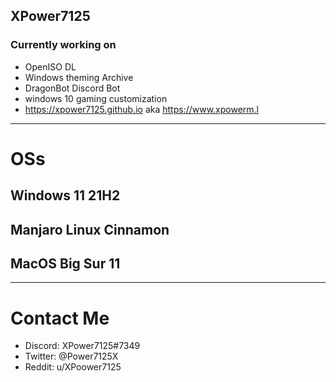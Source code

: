 XPower7125
----------
### Currently working on
- OpenISO DL
- Windows theming Archive
- DragonBot Discord Bot
- windows 10 gaming customization
- https://xpower7125.github.io aka https://www.xpowerm.l
---------
# OSs
## Windows 11 21H2 
## Manjaro Linux Cinnamon
## MacOS Big Sur 11
----------
# Contact Me
- Discord: XPower7125#7349
- Twitter: @Power7125X
- Reddit: u/XPoower7125
